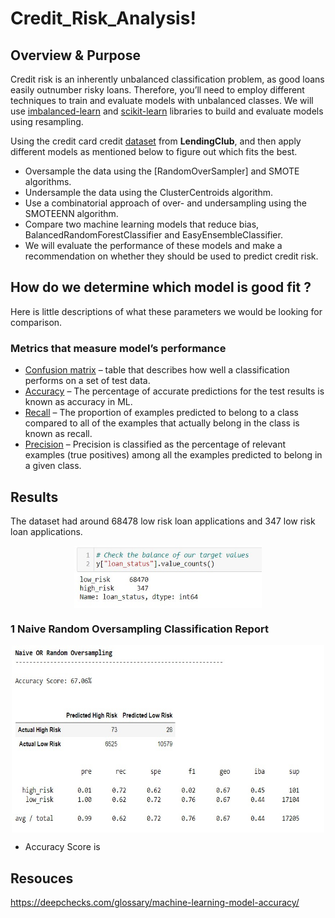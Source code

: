 # Credit_Risk_Analysis!

## Overview & Purpose
Credit risk is an inherently unbalanced classification problem, as good loans easily outnumber risky loans. Therefore, you’ll need to employ different techniques to train and evaluate models with unbalanced classes. We will use <ins>imbalanced-learn</ins> and <ins>scikit-learn</ins> libraries to build and evaluate models using resampling.

Using the credit card credit [dataset](Resources/LoanStats_2019Q1.csv) from **LendingClub**, and then apply different models as mentioned below to figure out which fits the best.

* Oversample the data using the [RandomOverSampler] and SMOTE algorithms.
* Undersample the data using the ClusterCentroids algorithm.
* Use a combinatorial approach of over- and undersampling using the SMOTEENN algorithm.
* Compare two machine learning models that reduce bias, BalancedRandomForestClassifier and EasyEnsembleClassifier.
* We will evaluate the performance of these models and make a recommendation on whether they should be used to predict credit risk.


## How do we determine which model is good fit ?
Here is little descriptions of what these parameters we would be looking for comparison.

### Metrics that measure model’s performance
* <ins>Confusion matrix</ins> – table that describes how well a classification performs on a set of test data.
* <ins>Accuracy</ins> – The percentage of accurate predictions for the test results is known as accuracy in ML.
* <ins>Recall</ins> – The proportion of examples predicted to belong to a class compared to all of the examples that actually belong in the class is known as recall.
* <ins>Precision</ins> – Precision is classified as the percentage of relevant examples (true positives) among all the examples predicted to belong in a given class.

## Results
The dataset had around 68478 low risk loan applications and 347 low risk loan applications.

<p align="center"> <img src="Images/low_high_count.jpg"  align="center" height="100" width="300"></p>

### 1 Naive Random Oversampling Classification Report
<p align="center"> <img src="Images/Naive_Random_OverSampling.jpg"  align="center" height="300" width="500"></p>

* Accuracy Score is 

## Resouces
https://deepchecks.com/glossary/machine-learning-model-accuracy/
